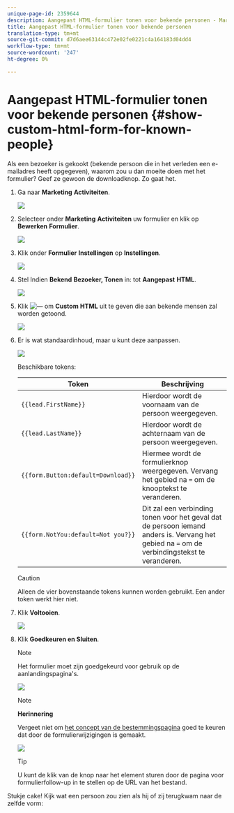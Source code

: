 ```yaml
---
unique-page-id: 2359644
description: Aangepast HTML-formulier tonen voor bekende personen - Marketo Docs - Productdocumentatie
title: Aangepast HTML-formulier tonen voor bekende personen
translation-type: tm+mt
source-git-commit: d7d6aee63144c472e02fe0221c4a164183d04dd4
workflow-type: tm+mt
source-wordcount: '247'
ht-degree: 0%

---
```



# Aangepast HTML-formulier tonen voor bekende personen {#show-custom-html-form-for-known-people}

Als een bezoeker is gekookt (bekende persoon die in het verleden een e-mailadres heeft opgegeven), waarom zou u dan moeite doen met het formulier? Geef ze gewoon de downloadknop. Zo gaat het.

1. Ga naar **Marketing** **Activiteiten**.

   ![](assets/login-marketing-activities-5.png)

1. Selecteer onder **Marketing** **Activiteiten** uw formulier en klik op **Bewerken** **Formulier**.

   ![](assets/image2014-9-15-12-3a24-3a6.png)

1. Klik onder **Formulier** **Instellingen** op **Instellingen**.

   ![](assets/image2014-9-15-12-3a24-3a36.png)

1. Stel Indien **Bekend** **Bezoeker, Tonen** in: tot **Aangepast** **HTML**.

   ![](assets/image2014-9-15-12-3a24-3a59.png)

1. Klik ![—](assets/image2014-9-25-14-3a1-3a26.png) om **Custom** **HTML** uit te geven die aan bekende mensen zal worden getoond.

   ![](assets/image2014-9-15-12-3a25-3a38.png)

1. Er is wat standaardinhoud, maar u kunt deze aanpassen.

   ![](assets/image2014-9-15-12-3a25-3a49.png)

   Beschikbare tokens:

   | Token | Beschrijving |
   |---|---|
   | `{{lead.FirstName}}` | Hierdoor wordt de voornaam van de persoon weergegeven. |
   | `{{lead.LastName}}` | Hierdoor wordt de achternaam van de persoon weergegeven. |
   | `{{form.Button:default=Download}}` | Hiermee wordt de formulierknop weergegeven. Vervang het gebied na `=` om de knooptekst te veranderen. |
   | `{{form.NotYou:default=Not you?}}` | Dit zal een verbinding tonen voor het geval dat de persoon iemand anders is. Vervang het gebied na `=` om de verbindingstekst te veranderen. |

   >[!CAUTION]
   >
   >Alleen de vier bovenstaande tokens kunnen worden gebruikt. Een ander token werkt hier niet.

1. Klik **Voltooien**.

   ![](assets/image2014-9-15-12-3a27-3a25.png)

1. Klik **Goedkeuren en Sluiten**.

   >[!NOTE]
   >
   >Het formulier moet zijn goedgekeurd voor gebruik op de aanlandingspagina&#39;s.

   ![](assets/image2014-9-15-12-3a27-3a53.png)

   >[!NOTE]
   >
   >**Herinnering**
   >
   >
   >Vergeet niet om [het concept van de bestemmingspagina](../../../../product-docs/demand-generation/landing-pages/understanding-landing-pages/approve-unapprove-or-delete-a-landing-page.md) goed te keuren dat door de formulierwijzigingen is gemaakt.

   ![](assets/image2014-9-15-12-3a28-3a12.png)

   >[!TIP]
   >
   >U kunt de klik van de knop naar het element sturen door de pagina voor formulierfollow-up in te stellen op de URL van het bestand.

Stukje cake! Kijk wat een persoon zou zien als hij of zij terugkwam naar de zelfde vorm: